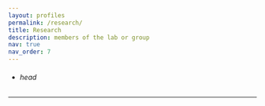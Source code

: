 ```yaml
---
layout: profiles
permalink: /research/
title: Research
description: members of the lab or group 
nav: true
nav_order: 7
---
```


- ###### head
---

